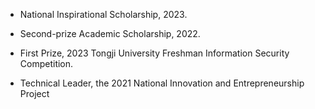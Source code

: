 

  


- National Inspirational Scholarship, 2023.

- Second-prize Academic Scholarship, 2022.

- First Prize, 2023 Tongji University Freshman Information Security Competition.

+ Technical Leader, the 2021 National Innovation and Entrepreneurship Project